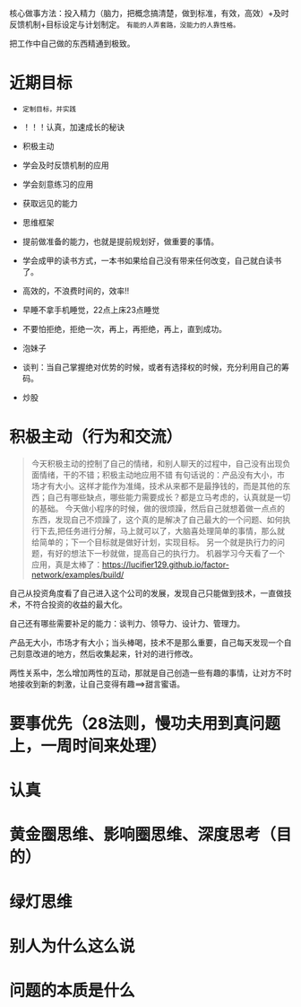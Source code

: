 核心做事方法：投入精力（脑力，把概念搞清楚，做到标准，有效，高效）+及时反馈机制+目标设定与计划制定。
`有能的人弄套路，没能力的人靠性格。`

把工作中自己做的东西精通到极致。

# 近期目标
- `定制目标，并实践`
- ！！！认真，加速成长的秘诀
- 积极主动
- 学会及时反馈机制的应用
- 学会刻意练习的应用
- 获取远见的能力
- 思维框架

- 提前做准备的能力，也就是提前规划好，做重要的事情。

- 学会成甲的读书方式，一本书如果给自己没有带来任何改变，自己就白读书了。
- 高效的，不浪费时间的，效率!!
- 早睡不拿手机睡觉，22点上床23点睡觉
- 不要怕拒绝，拒绝一次，再上，再拒绝，再上，直到成功。
- 泡妹子
- 谈判：当自己掌握绝对优势的时候，或者有选择权的时候，充分利用自己的筹码。
- 炒股

# 积极主动（行为和交流）
> 今天积极主动的控制了自己的情绪，和别人聊天的过程中，自己没有出现负面情绪，干的不错；积极主动地应用不错
> 有句话说的：产品没有大小，市场才有大小。这样才能作为准绳，技术从来都不是最挣钱的，而是其他的东西；自己有哪些缺点，哪些能力需要成长？都是立马考虑的，认真就是一切的基础。
> 今天做小程序的时候，做的很烦躁，然后自己就想着做一点点的东西，发现自己不烦躁了，这个真的是解决了自己最大的一个问题、如何执行下去,把任务进行分解，马上就可以了，大脑喜处理简单的事情，那么就给简单的；下一个目标就是做好计划，实现目标。
> 另一个就是执行力的问题，有好的想法下一秒就做，提高自己的执行力。
> 机器学习今天看了一个应用，真是太棒了：https://lucifier129.github.io/factor-network/examples/build/


自己从投资角度看了自己进入这个公司的发展，发现自己只能做到技术，一直做技术，不符合投资的收益的最大化。

自己还有哪些需要补足的能力：谈判力、领导力、设计力、管理力。

产品无大小，市场才有大小；当头棒喝，技术不是那么重要，自己每天发现一个自己刻意改进的地方，然后收集起来，针对的进行修改。

两性关系中，怎么增加两性的互动，那就是自己创造一些有趣的事情，让对方不时地接收到新的刺激，让自己变得有趣==>甜言蜜语。

# 要事优先（28法则，慢功夫用到真问题上，一周时间来处理）
# 认真
# 黄金圈思维、影响圈思维、深度思考（目的）
# 绿灯思维
# 别人为什么这么说
# 问题的本质是什么